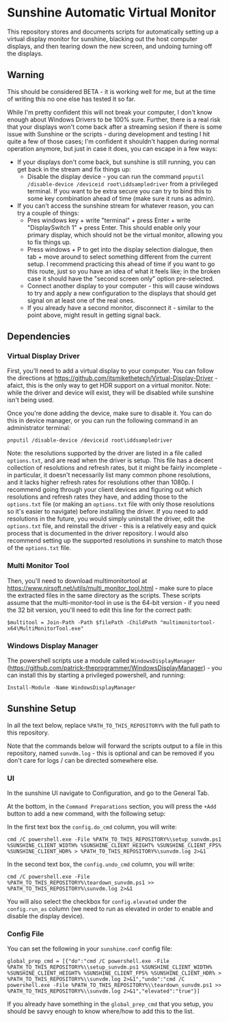 # Sunshine Automatic Virtual Monitor

This repository stores and documents scripts for automatically setting up a virtual display monitor for sunshine, blacking out the host computer displays, and then tearing down the new screen, and undoing turning off the displays.

## Warning

This should be considered BETA - it is working well for me, but at the time of writing this no one else has tested it so far.

While I'm pretty confident this will not break your computer, I don't know enough about Windows Drivers to be 100% sure.  Further, there is a real risk that your displays won't come back after a streaming sesion if there is some issue with Sunshine or the scripts - during development and testing I hit quite a few of those cases; I'm confident it shouldn't happen during normal operation anymore, but just in case it does, you can escape in a few ways:

- If your displays don't come back, but sunshine is still running, you can get back in the stream and fix things up:
    - Disable the display device - you can run the command `pnputil /disable-device /deviceid root\iddsampledriver` from a privileged terminal.  If you want to be extra secure you can try to bind this to some key combination ahead of time (make sure it runs as admin).
- If you can't access the sunshine stream for whatever reason, you can try a couple of things:
    - Pres windows key + write "terminal" + press Enter + write "DisplaySwitch 1" + press Enter.  This should enable only your primary display, which should not be the virtual monitor, allowing you to fix things up.
    - Press windows + P to get into the display selection dialogue, then tab + move around to select something different from the current setup.  I recommend practicing this ahead of time if you want to go this route, just so you have an idea of what it feels like; in the broken case it should have the "second screen only" option pre-selected.
    - Connect another display to your computer - this will cause windows to try and apply a new configuration to the displays that should get signal on at least one of the real ones.
    - If you already have a second monitor, disconnect it - similar to the point above, might result in getting signal back.

## Dependencies

### Virtual Display Driver

First, you'll need to add a virtual display to your computer.  You can follow the directions at https://github.com/itsmikethetech/Virtual-Display-Driver - afaict, this is the only way to get HDR support on a virtual monitor.  Note: while the driver and device will exist, they will be disabled while sunshine isn't being used.

Once you're done adding the device, make sure to disable it.  You can do this in device manager, or you can run the following command in an administrator terminal:

```
pnputil /disable-device /deviceid root\iddsampledriver
```

Note: the resolutions supported by the driver are listed in a file called `options.txt`, and are read when the driver is setup.  This file has a decent collection of resolutions and refresh rates, but it might be fairly incomplete - in particular, it doesn't necessarily list many common phone resolutions, and it lacks higher refresh rates for resolutions other than 1080p.  I recommend going through your client devices and figuring out which resolutions and refresh rates they have, and adding those to the `options.txt` file (or making an `options.txt` file with only those resolutions so it's easier to navigate) before installing the driver.  If you need to add resolutions in the future, you would simply uninstall the driver, edit the `options.txt` file, and reinstall the driver - this is a relatively easy and quick process that is documented in the driver repository. I would also recommend setting up the supported resolutions in sunshine to match those of the `options.txt` file.

### Multi Monitor Tool

Then, you'll need to download multimonitortool at https://www.nirsoft.net/utils/multi_monitor_tool.html - make sure to place the extracted files in the same directory as the scripts.  These scripts assume that the multi-monitor-tool in use is the 64-bit version - if you need the 32 bit version, you'll need to edit this line for the correct path:

```
$multitool = Join-Path -Path $filePath -ChildPath "multimonitortool-x64\MultiMonitorTool.exe"
```

### Windows Display Manager

The powershell scripts use a module called `WindowsDisplayManager` (https://github.com/patrick-theprogrammer/WindowsDisplayManager) - you can install this by starting a privileged powershell, and running:

```
Install-Module -Name WindowsDisplayManager
```

## Sunshine Setup

In all the text below, replace `%PATH_TO_THIS_REPOSITORY%` with the full path to this repository.

Note that the commands below will forward the scripts output to a file in this repository, named `sunvdm.log` - this is optional and can be removed if you don't care for logs / can be directed somewhere else.

### UI

In the sunshine UI navigate to Configuration, and go to the General Tab.

At the bottom, in the `Command Preparations` section, you will press the `+Add` button to add a new command, with the following setup:

In the first text box the `config.do_cmd` column, you will write:

```
cmd /C powershell.exe -File %PATH_TO_THIS_REPOSITORY%\setup_sunvdm.ps1 %SUNSHINE_CLIENT_WIDTH% %SUNSHINE_CLIENT_HEIGHT% %SUNSHINE_CLIENT_FPS% %SUNSHINE_CLIENT_HDR% > %PATH_TO_THIS_REPOSITORY%\sunvdm.log 2>&1
```

In the second text box, the `config.undo_cmd` column, you will write:

```
cmd /C powershell.exe -File %PATH_TO_THIS_REPOSITORY%\teardown_sunvdm.ps1 >> %PATH_TO_THIS_REPOSITORY%\sunvdm.log 2>&1
```

You will also select the checkbox for `config.elevated` under the `config.run_as` column (we need to run as elevated in order to enable and disable the display device).

### Config File

You can set the following in your `sunshine.conf` config file:

```
global_prep_cmd = [{"do":"cmd /C powershell.exe -File %PATH_TO_THIS_REPOSITORY%\\setup_sunvdm.ps1 %SUNSHINE_CLIENT_WIDTH% %SUNSHINE_CLIENT_HEIGHT% %SUNSHINE_CLIENT_FPS% %SUNSHINE_CLIENT_HDR% > %PATH_TO_THIS_REPOSITORY%\\sunvdm.log 2>&1","undo":"cmd /C powershell.exe -File %PATH_TO_THIS_REPOSITORY%\\teardown_sunvdm.ps1 >> %PATH_TO_THIS_REPOSITORY%\\sunvdm.log 2>&1","elevated":"true"}]
```

If you already have something in the `global_prep_cmd` that you setup, you should be savvy enough to know where/how to add this to the list.
